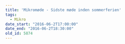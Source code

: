 ```yaml
---
title: 'Mikromøde - Sidste møde inden sommerferien'
tags:
  - Mikro
date_start: "2016-06-2T17:00:00"
date_end: "2016-06-2T18:30:00"
old_id: 5874
---
```

